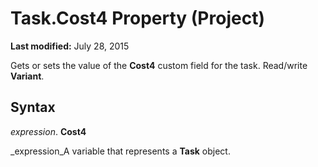 
# Task.Cost4 Property (Project)

 **Last modified:** July 28, 2015

Gets or sets the value of the  **Cost4** custom field for the task. Read/write **Variant**.

## Syntax

 _expression_. **Cost4**

 _expression_A variable that represents a  **Task** object.

